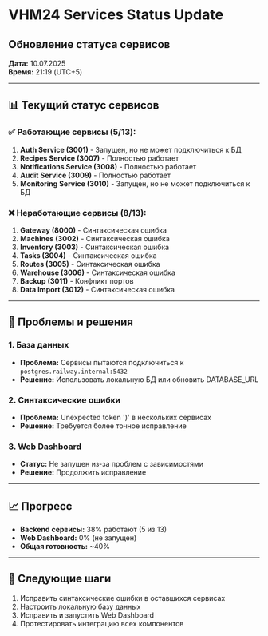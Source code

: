 # VHM24 Services Status Update

## Обновление статуса сервисов

**Дата:** 10.07.2025  
**Время:** 21:19 (UTC+5)

---

## 📊 Текущий статус сервисов

### ✅ Работающие сервисы (5/13):

1. **Auth Service (3001)** - Запущен, но не может подключиться к БД
2. **Recipes Service (3007)** - Полностью работает
3. **Notifications Service (3008)** - Полностью работает
4. **Audit Service (3009)** - Полностью работает
5. **Monitoring Service (3010)** - Запущен, но не может подключиться к БД

### ❌ Неработающие сервисы (8/13):

1. **Gateway (8000)** - Синтаксическая ошибка
2. **Machines (3002)** - Синтаксическая ошибка
3. **Inventory (3003)** - Синтаксическая ошибка
4. **Tasks (3004)** - Синтаксическая ошибка
5. **Routes (3005)** - Синтаксическая ошибка
6. **Warehouse (3006)** - Синтаксическая ошибка
7. **Backup (3011)** - Конфликт портов
8. **Data Import (3012)** - Синтаксическая ошибка

---

## 🔧 Проблемы и решения

### 1. База данных

- **Проблема:** Сервисы пытаются подключиться к `postgres.railway.internal:5432`
- **Решение:** Использовать локальную БД или обновить DATABASE_URL

### 2. Синтаксические ошибки

- **Проблема:** Unexpected token ')' в нескольких сервисах
- **Решение:** Требуется более точное исправление

### 3. Web Dashboard

- **Статус:** Не запущен из-за проблем с зависимостями
- **Решение:** Продолжить исправление

---

## 📈 Прогресс

- **Backend сервисы:** 38% работают (5 из 13)
- **Web Dashboard:** 0% (не запущен)
- **Общая готовность:** ~40%

---

## 🎯 Следующие шаги

1. Исправить синтаксические ошибки в оставшихся сервисах
2. Настроить локальную базу данных
3. Исправить и запустить Web Dashboard
4. Протестировать интеграцию всех компонентов
